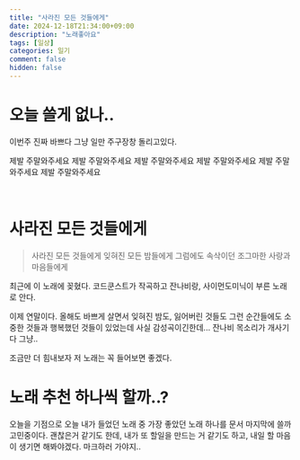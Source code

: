 ```yaml
---
title: "사라진 모든 것들에게"
date: 2024-12-18T21:34:00+09:00
description: "노래좋아요"
tags: [일상]
categories: 일기
comment: false
hidden: false
---
```




# 오늘 쓸게 없나..

이번주 진짜 바쁘다 그냥 일만 주구장창 돌리고있다. 

제발 주말와주세요 제발 주말와주세요 제발 주말와주세요 제발 주말와주세요 제발 주말와주세요 제발 주말와주세요 



&nbsp;

# 사라진 모든 것들에게

> 사라진 모든 것들에게
> 잊혀진 모든 밤들에게
> 그럼에도 속삭이던
> 조그마한 사랑과 마음들에게

최근에 이 노래에 꽂혔다. 코드쿤스트가 작곡하고 잔나비랑, 사이먼도미닉이 부른 노래로 안다.

이제 연말이다. 올해도 바쁘게 살면서 잊혀진 밤도, 잃어버린 것들도 그런 순간들에도 소중한 것들과 행복했던 것들이 있었는데 사실 감성곡이긴한데... 잔나비 목소리가 개사기다 그냥..

조금만 더 힘내보자 저 노래는 꼭 들어보면 좋겠다.



# 노래 추천 하나씩 할까..?

오늘을 기점으로 오늘 내가 들었던 노래 중 가장 좋았던 노래 하나를 문서 마지막에 쓸까 고민중이다. 괜찮은거 같기도 한데, 내가 또 할일을 만드는 거 같기도 하고, 내일 할 마음이 생기면 해봐야겠다. 마크하러 가야지..





